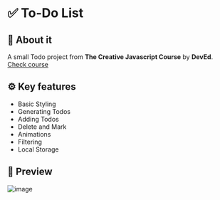 # ✅ To-Do List

## 🎯 About it
A small Todo project from <b>The Creative Javascript Course</b> by <b>DevEd</b>.
[Check course](https://developedbyed.com/p/the-creative-javascript-course "The Creative Javascript Course")

## ⚙️ Key features
- Basic Styling
- Generating Todos
- Adding Todos
- Delete and Mark
- Animations
- Filtering
- Local Storage
 
## 🎨 Preview
![image](https://user-images.githubusercontent.com/54909696/170137806-2eaf3f7c-7ba0-401a-8415-1859cc3fce52.png)
